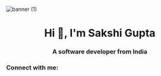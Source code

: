![banner (1)](https://user-images.githubusercontent.com/54631569/166429218-1f2b2896-c4cb-4dc0-9437-a3bb89114f5f.png)

<h1 align="center">Hi 👋, I'm Sakshi Gupta</h1>
<h3 align="center">A software developer from India</h3>

<h3 align="left">Connect with me:</h3>
<p align="left">
</p>
